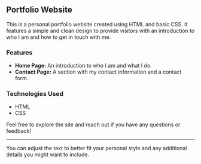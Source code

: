 
## Portfolio Website

This is a personal portfolio website created using HTML and basic CSS. It features a simple and clean design to provide visitors with an introduction to who I am and how to get in touch with me.

### Features

- **Home Page:** An introduction to who I am and what I do.
- **Contact Page:** A section with my contact information and a contact form.

### Technologies Used

- HTML
- CSS

Feel free to explore the site and reach out if you have any questions or feedback!

---

You can adjust the text to better fit your personal style and any additional details you might want to include.
